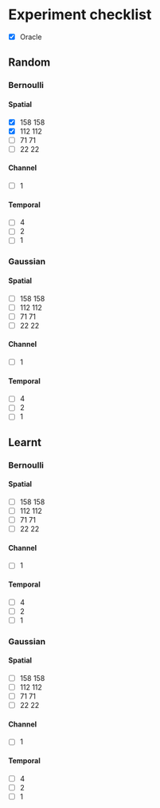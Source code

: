 # Experiment checklist

- [x] Oracle

## Random

### Bernoulli

#### Spatial

- [x] 158 158
- [x] 112 112
- [ ] 71 71
- [ ] 22 22

#### Channel

- [ ] 1

#### Temporal

- [ ] 4
- [ ] 2
- [ ] 1

### Gaussian

#### Spatial

- [ ] 158 158
- [ ] 112 112
- [ ] 71 71
- [ ] 22 22

#### Channel

- [ ] 1

#### Temporal

- [ ] 4
- [ ] 2
- [ ] 1

## Learnt

### Bernoulli

#### Spatial

- [ ] 158 158
- [ ] 112 112
- [ ] 71 71
- [ ] 22 22

#### Channel

- [ ] 1

#### Temporal

- [ ] 4
- [ ] 2
- [ ] 1

### Gaussian

#### Spatial

- [ ] 158 158
- [ ] 112 112
- [ ] 71 71
- [ ] 22 22

#### Channel

- [ ] 1

#### Temporal

- [ ] 4
- [ ] 2
- [ ] 1